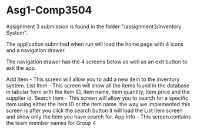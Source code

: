 # Asg1-Comp3504
Assignment 3 submission is found in the folder "/assignment3/Inventory System". 

The application submitted when run will load the home page with 4 icons and a navigation drawer.

The navigation drawer has the 4 screens below as well as an exit button to exit the app.
 
Add Item
	- This screen will allow you to add a new item to the inventory system. 
List Item
	- This screen will show all the items found in the database in tabular form
		with the item ID, item name, item quantity, item price and the supplier id. 
Search Item
	- This screen will allow you to search for a specific item using either the item ID or the item name. 
		the way we implemented this screen is after you click the search button it will load the List item screen
		and show only the item you have search for. 
App Info
	- This screen contains the team member names for Group 4